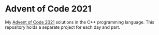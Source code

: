 # Advent of Code 2021

My [Advent of Code 2021](https://adventofcode.com/2021) solutions in the C++ programming language.
This repository holds a separate project for each day and part.
